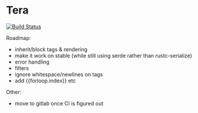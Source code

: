 # Tera

[![Build Status](https://travis-ci.org/Keats/tera.svg)](https://travis-ci.org/Keats/tera)


Roadmap:
- inherit/block tags & rendering
- make it work on stable (while still using serde rather than rustc-serialize)
- error handling
- filters
- ignore whitespace/newlines on tags
- add {{forloop.index}} etc

Other:
- move to gitlab once CI is figured out

